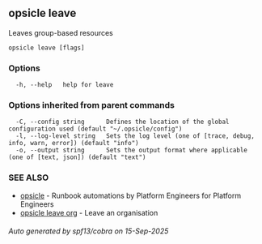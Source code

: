 ## opsicle leave

Leaves group-based resources

```
opsicle leave [flags]
```

### Options

```
  -h, --help   help for leave
```

### Options inherited from parent commands

```
  -C, --config string      Defines the location of the global configuration used (default "~/.opsicle/config")
  -l, --log-level string   Sets the log level (one of [trace, debug, info, warn, error]) (default "info")
  -o, --output string      Sets the output format where applicable (one of [text, json]) (default "text")
```

### SEE ALSO

* [opsicle](cli/opsicle.md)	 - Runbook automations by Platform Engineers for Platform Engineers
* [opsicle leave org](cli/opsicle_leave_org.md)	 - Leave an organisation

###### Auto generated by spf13/cobra on 15-Sep-2025
